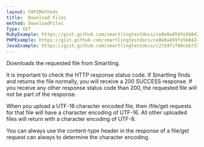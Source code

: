 ```yaml
---
layout: FAPIMethods
title:  Download Files
method: DownloadFiles
Type: GET
RubyExample: https://gist.github.com/smartlingtestdocs/ce8e0a459fe5b84246b1
PHPExample: https://gist.github.com/smartlingtestdocs/ce8e0a459fe5b84246b1
JavaExample: https://gist.github.com/smartlingtestdocs/c2fd4fcf80cbb732ad9e
---
```


Downloads the requested file from Smartling.

It is important to check the HTTP response status code. If Smartling finds and returns the file normally, you will receive a 200 SUCCESS response. If you receive any other response status code than 200, the requested file will not be part of the response.

When you upload a UTF-16 character encoded file, then /file/get requests for that file will have a character encoding of UTF-16. All other uploaded files will return with a character encoding of UTF-8.

You can always use the content-type header in the response of a file/get request can always to determine the character encoding.

